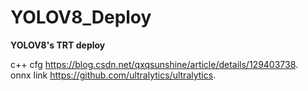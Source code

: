 # YOLOV8_Deploy
**YOLOV8's TRT deploy**

c++ cfg https://blog.csdn.net/qxqsunshine/article/details/129403738.  
onnx link https://github.com/ultralytics/ultralytics.

